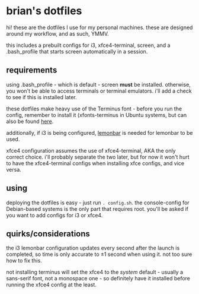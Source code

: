 # brian's dotfiles

hi! these are the dotfiles I use for my personal machines. these are designed around my workflow, and as such, YMMV.

this includes a prebuilt configs for i3, xfce4-terminal, screen, and a .bash\_profile that starts screen automatically in a session.

## requirements

using .bash\_profile - which is default - screen **must** be installed. otherwise, you won't be able to access terminals or terminal emulators. i'll add a check to see if this is installed later.

these dotfiles make heavy use of the Terminus font - before you run the config, remember to install it (xfonts-terminus in Ubuntu systems, but can also be found [here](https://terminus-font.sourceforge.net).

additionally, if i3 is being configured, [lemonbar](https://github.com/LemonBoy/bar) is needed for lemonbar to be used.

xfce4 configuration assumes the use of xfce4-terminal, AKA the only correct choice. i'll probably separate the two later, but for now it won't hurt to have the xfce4-terminal configs when installing xfce configs, and vice versa.

## using

deploying the dotfiles is easy - just run `. config.sh`. the console-config for Debian-based systems is the only part that requires root. you'll be asked if you want to add configs for i3 or xfce4.

## quirks/considerations

the i3 lemonbar configuration updates every second after the launch is completed, so time is only accurate to ±1 second when using it. not too sure how to fix this.

not installing terminus will set the xfce4 to the *system* default - usually a sans-serif font, not a monospace one - so definitely have it installed before running the xfce4 config at the least.
